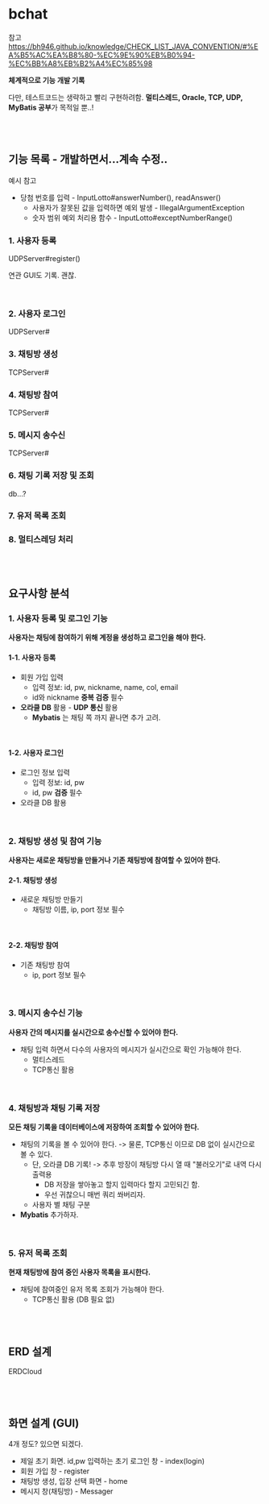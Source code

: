 # bchat

참고 https://bh946.github.io/knowledge/CHECK_LIST_JAVA_CONVENTION/#%EA%B5%AC%EA%B8%80-%EC%9E%90%EB%B0%94-%EC%BB%A8%EB%B2%A4%EC%85%98

**체계적으로 기능 개발 기록**

다만, 테스트코드는 생략하고 빨리 구현하려함. **멀티스레드, Oracle, TCP, UDP, MyBatis 공부**가 목적일 뿐..!

<br><br>

## 기능 목록 - 개발하면서...계속 수정..

예시 참고

- 당첨 번호를 입력 - InputLotto#answerNumber(), readAnswer()
  - 사용자가 잘못된 값을 입력하면 예외 발생 - IllegalArgumentException
  - 숫자 범위 예외 처리용 함수 - InputLotto#exceptNumberRange()

### 1. 사용자 등록

UDPServer#register()

연관 GUI도 기록. 괜찮.

<br>

### 2. 사용자 로그인

UDPServer#

### 3. 채팅방 생성

TCPServer#

### 4. 채팅방 참여

TCPServer#

### 5. 메시지 송수신

TCPServer#

### 6. 채팅 기록 저장 및 조회

db...?

### 7. 유저 목록 조회

### 8. 멀티스레딩 처리

<br><br>

## 요구사항 분석

### 1. 사용자 등록 및 로그인 기능

**사용자는 채팅에 참여하기 위해 계정을 생성하고 로그인을 해야 한다.**

#### 1-1. 사용자 등록

- 회원 가입 입력
  - 입력 정보: id, pw, nickname, name, col, email
  - id와 nickname **중복 검증** 필수
- **오라클 DB** 활용 - **UDP 통신** 활용
  - **Mybatis** 는 채팅 쪽 까지 끝나면 추가 고려.


<br>

#### 1-2. 사용자 로그인

- 로그인 정보 입력
  - 입력 정보: id, pw
  - id, pw **검증** 필수
- 오라클 DB 활용

<br>

### 2. 채팅방 생성 및 참여 기능

**사용자는 새로운 채팅방을 만들거나 기존 채팅방에 참여할 수 있어야 한다.**

#### 2-1. 채팅방 생성

- 새로운 채팅방 만들기
  - 채팅방 이름, ip, port 정보 필수

<br>

#### 2-2. 채팅방 참여

- 기존 채팅방 참여
  - ip, port 정보 필수

<br>

### 3. 메시지 송수신 기능

**사용자 간의 메시지를 실시간으로 송수신할 수 있어야 한다.**

- 채팅 입력 하면서 다수의 사용자의 메시지가 실시간으로 확인 가능해야 한다.
  - 멀티스레드
  - TCP통신 활용

<br>

### 4. 채팅방과 채팅 기록 저장

**모든 채팅 기록을 데이터베이스에 저장하여 조회할 수 있어야 한다.**

- 채팅의 기록을 볼 수 있어야 한다. -> 물론, TCP통신 이므로 DB 없이 실시간으로 볼 수 있다.
  - 단, 오라클 DB 기록! -> 추후 방장이 채팅방 다시 열 때 "불러오기"로 내역 다시 출력용
    - DB 저장을 쌓아놓고 할지 입력마다 할지 고민되긴 함.
    - 우선 귀찮으니 매번 쿼리 쏴버리자.
  - 사용자 별 채팅 구분
- **Mybatis** 추가하자.

<br>

### 5. 유저 목록 조회

**현재 채팅방에 참여 중인 사용자 목록을 표시한다.**

- 채팅에 참여중인 유저 목록 조회가 가능해야 한다.
  - TCP통신 활용 (DB 필요 없)

<br><br>

## ERD 설계

ERDCloud

<br><br>

## 화면 설계 (GUI)

4개 정도? 있으면 되겠다.

- 제일 초기 화면. id,pw 입력하는 초기 로그인 창 - index(login)
- 회원 가입 창 - register
- 채팅방 생성, 입장 선택 화면 - home
- 메시지 창(채팅방) - Messager

